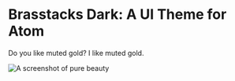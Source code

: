 # Brasstacks Dark: A UI Theme for Atom

Do you like muted gold? I like muted gold.

![A screenshot of pure beauty](https://github.com/daatguy/brasstacks-dark/raw/master/screenshot.png)
